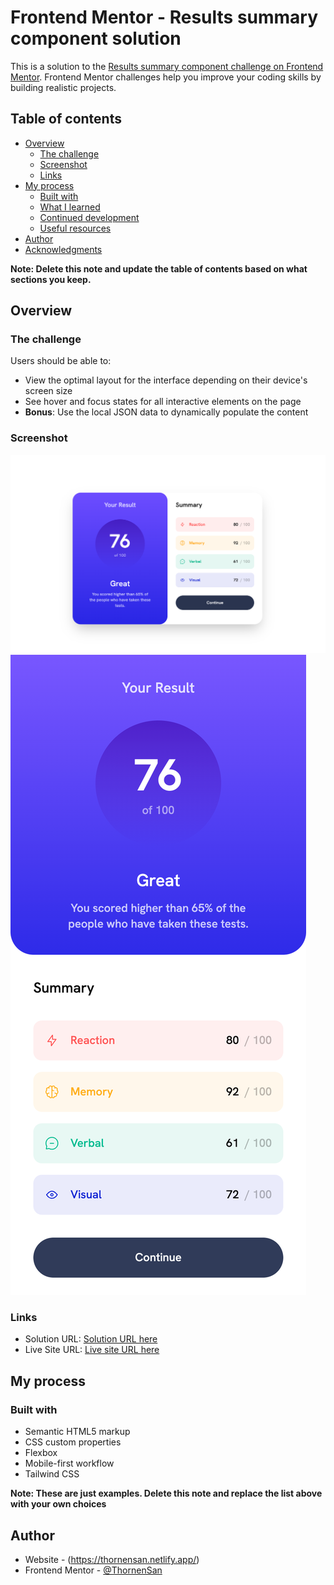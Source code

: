 # Frontend Mentor - Results summary component solution

This is a solution to the [Results summary component challenge on Frontend Mentor](https://www.frontendmentor.io/challenges/results-summary-component-CE_K6s0maV). Frontend Mentor challenges help you improve your coding skills by building realistic projects. 

## Table of contents

- [Overview](#overview)
  - [The challenge](#the-challenge)
  - [Screenshot](#screenshot)
  - [Links](#links)
- [My process](#my-process)
  - [Built with](#built-with)
  - [What I learned](#what-i-learned)
  - [Continued development](#continued-development)
  - [Useful resources](#useful-resources)
- [Author](#author)
- [Acknowledgments](#acknowledgments)

**Note: Delete this note and update the table of contents based on what sections you keep.**

## Overview

### The challenge

Users should be able to:

- View the optimal layout for the interface depending on their device's screen size
- See hover and focus states for all interactive elements on the page
- **Bonus**: Use the local JSON data to dynamically populate the content

### Screenshot

![](./screenshots/screenshot-desktop.png)
![](./screenshots/screenshot-mobile.png)


### Links

- Solution URL: [Solution URL here](https://github.com/ThornenSan/FrontendMentor-Result-Summary-Component.git)
- Live Site URL: [Live site URL here](https://thornensan.github.io/FrontendMentor-Result-Summary-Component/)

## My process

### Built with

- Semantic HTML5 markup
- CSS custom properties
- Flexbox
- Mobile-first workflow
- Tailwind CSS

**Note: These are just examples. Delete this note and replace the list above with your own choices**

## Author

- Website - (https://thornensan.netlify.app/)
- Frontend Mentor - [@ThornenSan](https://www.frontendmentor.io/profile/ThornenSan)
